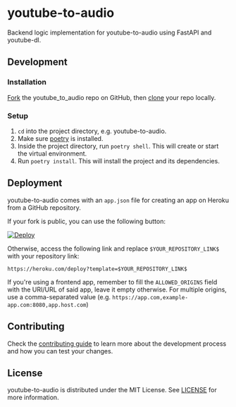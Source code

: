 # youtube-to-audio

Backend logic implementation for youtube-to-audio using FastAPI and youtube-dl.

## Development

### Installation

[Fork](https://docs.github.com/en/get-started/quickstart/fork-a-repo#forking-a-repository) the youtube_to_audio repo on GitHub, then [clone](https://docs.github.com/en/repositories/creating-and-managing-repositories/cloning-a-repository#cloning-a-repository) your repo locally.

### Setup

1. `cd` into the project directory, e.g. youtube-to-audio.
2. Make sure [poetry](https://github.com/python-poetry/poetry#installation) is installed.
3. Inside the project directory, run `poetry shell`. This will create or start the virtual environment.
4. Run `poetry install`. This will install the project and its dependencies.

## Deployment

youtube-to-audio comes with an `app.json` file for creating an app on Heroku from a GitHub repository.

If your fork is public, you can use the following button:

[![Deploy](https://www.herokucdn.com/deploy/button.svg)](https://heroku.com/deploy)

Otherwise, access the following link and replace `$YOUR_REPOSITORY_LINK$` with your repository link:

```
https://heroku.com/deploy?template=$YOUR_REPOSITORY_LINK$
```

If you're using a frontend app, remember to fill the `ALLOWED_ORIGINS` field with the URI/URL of said app, leave it empty otherwise. For multiple origins, use a comma-separated value (e.g. `https://app.com,example-app.com:8080,app.host.com`)

## Contributing

Check the [contributing guide](./.github/CONTRIBUTING.md) to learn more about the development process and how you can test your changes.

## License

youtube-to-audio is distributed under the MIT License. See [LICENSE](./LICENSE) for more information.
